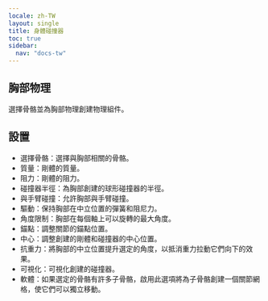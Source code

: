 ```yaml
---
locale: zh-TW
layout: single
title: 身體碰撞器
toc: true
sidebar:
  nav: "docs-tw"
---
```

## 胸部物理

選擇骨骼並為胸部物理創建物理組件。


## 設置

* 選擇骨骼：選擇與胸部相關的骨骼。
* 質量：剛體的質量。
* 阻力：剛體的阻力。
* 碰撞器半徑：為胸部創建的球形碰撞器的半徑。
* 與手臂碰撞：允許胸部與手臂碰撞。
* 驅動：保持胸部在中立位置的彈簧和阻尼力。
* 角度限制：胸部在每個軸上可以旋轉的最大角度。
* 錨點：調整關節的錨點位置。
* 中心：調整創建的剛體和碰撞器的中心位置。
* 抗重力：將胸部的中立位置提升選定的角度，以抵消重力拉動它們向下的效果。
* 可視化：可視化創建的碰撞器。
* 軟體：如果選定的骨骼有許多子骨骼，啟用此選項將為子骨骼創建一個關節網格，使它們可以獨立移動。